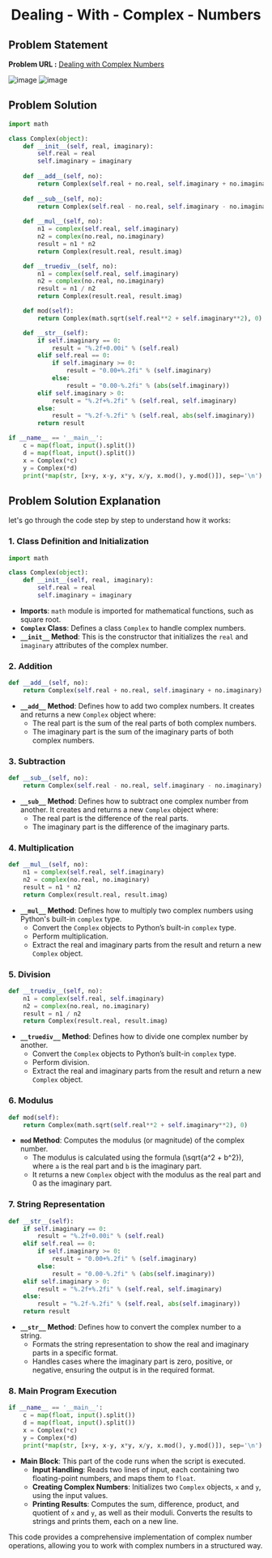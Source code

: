 <h1 align='center'>Dealing - With - Complex - Numbers</h1>


## Problem Statement

**Problem URL :** [Dealing with Complex Numbers](https://www.hackerrank.com/challenges/class-1-dealing-with-complex-numbers/problem?isFullScreen=true)

![image](https://github.com/user-attachments/assets/28f2afd3-ced1-45d7-b698-6f693f572f28)
![image](https://github.com/user-attachments/assets/74e733ad-0b38-4daa-a91d-d4a9befaa4ce)

## Problem Solution
```py
import math

class Complex(object):
    def __init__(self, real, imaginary):
        self.real = real
        self.imaginary = imaginary
        
    def __add__(self, no):
        return Complex(self.real + no.real, self.imaginary + no.imaginary)
        
    def __sub__(self, no):
        return Complex(self.real - no.real, self.imaginary - no.imaginary)
        
    def __mul__(self, no):
        n1 = complex(self.real, self.imaginary)
        n2 = complex(no.real, no.imaginary)
        result = n1 * n2
        return Complex(result.real, result.imag)

    def __truediv__(self, no):
        n1 = complex(self.real, self.imaginary)
        n2 = complex(no.real, no.imaginary)
        result = n1 / n2
        return Complex(result.real, result.imag)

    def mod(self):
        return Complex(math.sqrt(self.real**2 + self.imaginary**2), 0)

    def __str__(self):
        if self.imaginary == 0:
            result = "%.2f+0.00i" % (self.real)
        elif self.real == 0:
            if self.imaginary >= 0:
                result = "0.00+%.2fi" % (self.imaginary)
            else:
                result = "0.00-%.2fi" % (abs(self.imaginary))
        elif self.imaginary > 0:
            result = "%.2f+%.2fi" % (self.real, self.imaginary)
        else:
            result = "%.2f-%.2fi" % (self.real, abs(self.imaginary))
        return result

if __name__ == '__main__':
    c = map(float, input().split())
    d = map(float, input().split())
    x = Complex(*c)
    y = Complex(*d)
    print(*map(str, [x+y, x-y, x*y, x/y, x.mod(), y.mod()]), sep='\n')
```

## Problem Solution Explanation

let's go through the code step by step to understand how it works:

### 1. **Class Definition and Initialization**

```python
import math

class Complex(object):
    def __init__(self, real, imaginary):
        self.real = real
        self.imaginary = imaginary
```

- **Imports**: `math` module is imported for mathematical functions, such as square root.
- **`Complex` Class**: Defines a class `Complex` to handle complex numbers.
- **`__init__` Method**: This is the constructor that initializes the `real` and `imaginary` attributes of the complex number.

### 2. **Addition**

```python
def __add__(self, no):
    return Complex(self.real + no.real, self.imaginary + no.imaginary)
```

- **`__add__` Method**: Defines how to add two complex numbers. It creates and returns a new `Complex` object where:
  - The real part is the sum of the real parts of both complex numbers.
  - The imaginary part is the sum of the imaginary parts of both complex numbers.

### 3. **Subtraction**

```python
def __sub__(self, no):
    return Complex(self.real - no.real, self.imaginary - no.imaginary)
```

- **`__sub__` Method**: Defines how to subtract one complex number from another. It creates and returns a new `Complex` object where:
  - The real part is the difference of the real parts.
  - The imaginary part is the difference of the imaginary parts.

### 4. **Multiplication**

```python
def __mul__(self, no):
    n1 = complex(self.real, self.imaginary)
    n2 = complex(no.real, no.imaginary)
    result = n1 * n2
    return Complex(result.real, result.imag)
```

- **`__mul__` Method**: Defines how to multiply two complex numbers using Python's built-in `complex` type.
  - Convert the `Complex` objects to Python’s built-in `complex` type.
  - Perform multiplication.
  - Extract the real and imaginary parts from the result and return a new `Complex` object.

### 5. **Division**

```python
def __truediv__(self, no):
    n1 = complex(self.real, self.imaginary)
    n2 = complex(no.real, no.imaginary)
    result = n1 / n2
    return Complex(result.real, result.imag)
```

- **`__truediv__` Method**: Defines how to divide one complex number by another.
  - Convert the `Complex` objects to Python’s built-in `complex` type.
  - Perform division.
  - Extract the real and imaginary parts from the result and return a new `Complex` object.

### 6. **Modulus**

```python
def mod(self):
    return Complex(math.sqrt(self.real**2 + self.imaginary**2), 0)
```

- **`mod` Method**: Computes the modulus (or magnitude) of the complex number.
  - The modulus is calculated using the formula \(\sqrt{a^2 + b^2}\), where `a` is the real part and `b` is the imaginary part.
  - It returns a new `Complex` object with the modulus as the real part and 0 as the imaginary part.

### 7. **String Representation**

```python
def __str__(self):
    if self.imaginary == 0:
        result = "%.2f+0.00i" % (self.real)
    elif self.real == 0:
        if self.imaginary >= 0:
            result = "0.00+%.2fi" % (self.imaginary)
        else:
            result = "0.00-%.2fi" % (abs(self.imaginary))
    elif self.imaginary > 0:
        result = "%.2f+%.2fi" % (self.real, self.imaginary)
    else:
        result = "%.2f-%.2fi" % (self.real, abs(self.imaginary))
    return result
```

- **`__str__` Method**: Defines how to convert the complex number to a string.
  - Formats the string representation to show the real and imaginary parts in a specific format.
  - Handles cases where the imaginary part is zero, positive, or negative, ensuring the output is in the required format.

### 8. **Main Program Execution**

```python
if __name__ == '__main__':
    c = map(float, input().split())
    d = map(float, input().split())
    x = Complex(*c)
    y = Complex(*d)
    print(*map(str, [x+y, x-y, x*y, x/y, x.mod(), y.mod()]), sep='\n')
```

- **Main Block**: This part of the code runs when the script is executed.
  - **Input Handling**: Reads two lines of input, each containing two floating-point numbers, and maps them to `float`.
  - **Creating Complex Numbers**: Initializes two `Complex` objects, `x` and `y`, using the input values.
  - **Printing Results**: Computes the sum, difference, product, and quotient of `x` and `y`, as well as their moduli. Converts the results to strings and prints them, each on a new line.

This code provides a comprehensive implementation of complex number operations, allowing you to work with complex numbers in a structured way.
